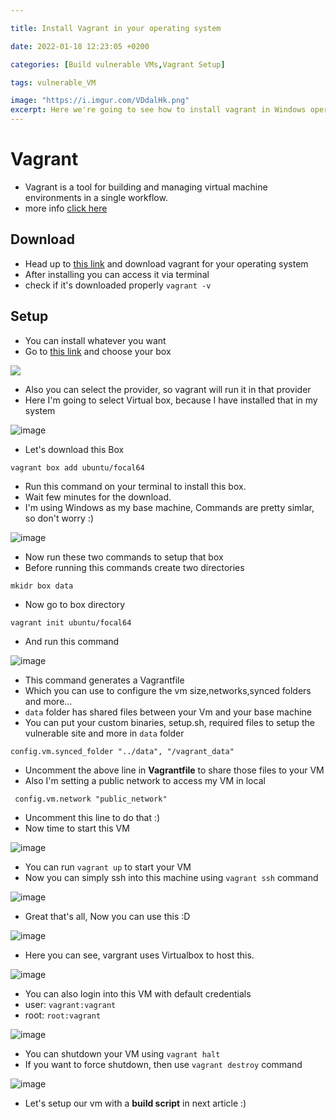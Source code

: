 ```yaml
---

title: Install Vagrant in your operating system

date: 2022-01-18 12:23:05 +0200

categories: [Build vulnerable VMs,Vagrant Setup]

tags: vulnerable_VM

image: "https://i.imgur.com/VDdalHk.png"
excerpt: Here we're going to see how to install vagrant in Windows operating system
---
```


# Vagrant
- Vagrant is a tool for building and managing virtual machine environments in a single workflow.
- more info [click here](https://www.vagrantup.com/intro)

## Download
- Head up to [this link](https://www.vagrantup.com/downloads) and download vagrant for your operating system
- After installing you can access it via terminal
- check if it's downloaded properly `vagrant -v`


 ## Setup
 
 - You can install whatever you want
 - Go to [this link](https://app.vagrantup.com/boxes/search) and choose your box

![](https://i.imgur.com/NY7aAtz.png)

- Also you can select the provider, so vagrant will run it in that provider
- Here I'm going to select Virtual box, because I have installed that in my system

![image](https://i.imgur.com/3zb3XfC.png)

- Let's download this Box
```console
vagrant box add ubuntu/focal64
```
- Run this command on your terminal to install this box.
- Wait few minutes for the download.
- I'm using Windows as my base machine, Commands are pretty simlar, so don't worry :)

![image](https://i.imgur.com/w7jEl1V.png)

- Now run these two commands to setup that box
-  Before running this commands create two directories
```console
mkidr box data
```
- Now go to  box directory

```console
vagrant init ubuntu/focal64
```
- And run this command

![image](https://i.imgur.com/jTFFSH9.png)

- This command generates a Vagrantfile
- Which you can use to configure the vm size,networks,synced folders and more...
- `data` folder has shared files between your Vm and your base machine
- You can put your custom binaries, setup.sh, required files to setup the vulnerable site and more in `data` folder
```console
config.vm.synced_folder "../data", "/vagrant_data"
```
- Uncomment the above line in **Vagrantfile** to share those files to your VM
- Also I'm setting a public network to access my VM in local
```console
 config.vm.network "public_network"
```
- Uncomment this line to do that :)
- Now time to start this VM

![image](https://i.imgur.com/6IPrhIh.png)

- You can run `vagrant up` to start your VM
- Now you can simply ssh into this machine using `vagrant ssh` command

![image](https://i.imgur.com/qYiFVoJ.png)

- Great that's all, Now you can use this :D

![image](https://i.imgur.com/1riUASS.png)

- Here you can see, vargrant uses Virtualbox to host this.

![image](https://i.imgur.com/aWb7d0T.png)

- You can also login into this VM with default credentials
- user: `vagrant:vagrant`
- root: `root:vagrant`

![image](https://i.imgur.com/XMjjNYT.png)

- You can shutdown your VM using `vagrant halt`
- If you want to force shutdown, then use `vagrant destroy` command

![image](https://i.imgur.com/RIkfgEx.png)
- Let's setup our vm with a **build script** in next article :)
